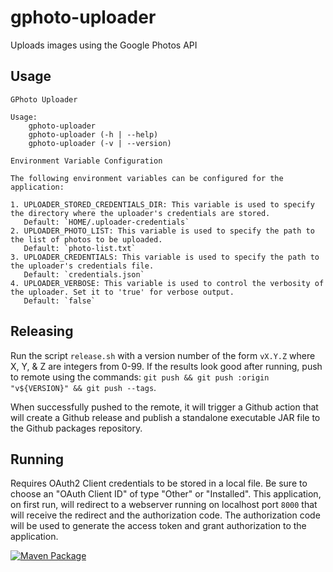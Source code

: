 # gphoto-uploader

Uploads images using the Google Photos API

## Usage

```
GPhoto Uploader

Usage:
    gphoto-uploader
    gphoto-uploader (-h | --help)
    gphoto-uploader (-v | --version)

Environment Variable Configuration

The following environment variables can be configured for the application:

1. UPLOADER_STORED_CREDENTIALS_DIR: This variable is used to specify the directory where the uploader's credentials are stored. 
   Default: `HOME/.uploader-credentials`
2. UPLOADER_PHOTO_LIST: This variable is used to specify the path to the list of photos to be uploaded.
   Default: `photo-list.txt`
3. UPLOADER_CREDENTIALS: This variable is used to specify the path to the uploader's credentials file.
   Default: `credentials.json`
4. UPLOADER_VERBOSE: This variable is used to control the verbosity of the uploader. Set it to 'true' for verbose output.
   Default: `false`
```

## Releasing

Run the script `release.sh` with a version number of the form `vX.Y.Z` where X, Y, & Z are integers from 0-99. If the results look good after running, push to remote using the commands: `git push && git push :origin "v${VERSION}" && git push --tags`.

When successfully pushed to the remote, it will trigger a Github action that will create a Github release and publish a standalone executable JAR file to the Github packages repository.

## Running

Requires OAuth2 Client credentials to be stored in a local file.  Be sure to choose an "OAuth Client ID" of type
"Other" or "Installed".  This application, on first run, will redirect to a webserver running on localhost port `8000` that
will receive the redirect and the authorization code. The authorization code will be used to generate the access token and 
grant authorization to the application.

[![Maven Package](https://github.com/ebridges/gphoto-uploader/actions/workflows/maven-publish.yml/badge.svg)](https://github.com/ebridges/gphoto-uploader/actions/workflows/maven-publish.yml)
